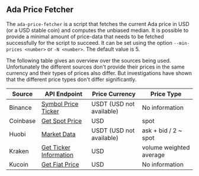 ## Ada Price Fetcher
The `ada-price-fetcher` is a script that fetches the current Ada price in USD (or a USD stable coin) and computes the unbiased median.
It is possible to provide a minimal amount of price-data that needs to be fetched successfully for the script to succeed. It can be set using the option `--min-prices <number>` or `-N <number>`. The default value is 5.

The following table gives an overview over the sources being used.
Unfortunately the different sources don't provide their prices in the same currency and their types of prices also differ. But investigations have shown that the different price types don't differ significantly.

| Source   | API Endpoint | Price Currency | Price Type | 
|----------|--------------|---|---|
| Binance  | [Symbol Price Ticker](https://binance-docs.github.io/apidocs/spot/en/#symbol-price-ticker) | USDT (USD not available) | No information |  
| Coinbase | [Get Spot Price](https://docs.cloud.coinbase.com/sign-in-with-coinbase/docs/api-prices#get-spot-price) | USD | spot |  
| Huobi    | [Market Data](https://huobiapi.github.io/docs/spot/v1/en/#get-latest-aggregated-ticker) | USDT (USD not available) | ask + bid / 2 ~ spot |
| Kraken   | [Get Ticker Information](https://docs.kraken.com/rest/#operation/getTickerInformation) | USD |  volume weighted average |
| Kucoin   | [Get Fiat Price](https://docs.kucoin.com/#get-fiat-price) | USD | No information |